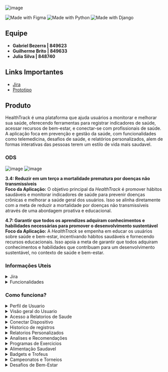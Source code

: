 ![image](https://github.com/user-attachments/assets/f9053d27-ecd2-4dd3-9f79-1669bc25b41b)

![Made with Figma](https://img.shields.io/badge/Made%20with-Figma-red?style=for-the-badge&logo=figma)
![Made with Python](https://img.shields.io/badge/Made%20with-Python-blue?style=for-the-badge&logo=python)
![Made with Django](https://img.shields.io/badge/Made%20with-Django-green?style=for-the-badge&logo=django)

## Equipe
- **Gabriel Bezerra | 849623**
- **Guilherme Brito | 849633**
- **Julia Silva | 848740**

## Links Importantes
- [Jira](https://h3althtrack.atlassian.net/jira/software/projects/SCRUM/boards/1/backlog?atlOrigin=eyJpIjoiYTZjZDVmNjhhNWMzNDdjM2ExZjExNTk4NjZlYTQyMWQiLCJwIjoiaiJ9)
- [Prototipo](https://www.figma.com/proto/zbbe0pTWffGuHTzmPkv2yQ/HealthTrack?node-id=7-38&t=xrtzEAWwo6qF25I4-1&scaling=scale-down&content-scaling=fixed&page-id=0%3A1&starting-point-node-id=7%3A38)
## Produto

HealthTrack é uma plataforma que ajuda usuários a monitorar e melhorar sua saúde, oferecendo ferramentas para registrar indicadores de saúde, acessar recursos de bem-estar, e conectar-se com profissionais de saúde. A aplicação foca em prevenção e gestão da saúde, com funcionalidades como telemedicina, desafios de saúde, e relatórios personalizados, alem de formas interativas das pessoas terem um estilo de vida mais saudavel.</br>

### ODS
![image](https://github.com/user-attachments/assets/8ff68976-dfae-46b2-88c2-5abd232013ad)
![image](https://github.com/user-attachments/assets/6595b3ee-99fe-42c4-866d-8733ea73406c)

**3.4: Reduzir em um terço a mortalidade prematura por doenças não transmissíveis**</br>
**Foco da Aplicação:** O objetivo principal da *HealthTrack* é promover hábitos saudáveis e monitorar indicadores de saúde para prevenir doenças crônicas e melhorar a saúde geral dos usuários. Isso se alinha diretamente com a meta de reduzir a mortalidade por doenças não transmissíveis através de uma abordagem proativa e educacional.

**4.7: Garantir que todos os aprendizes adquiram conhecimentos e habilidades necessárias para promover o desenvolvimento sustentável**</br>
**Foco da Aplicação:** A *HealthTrack* se empenha em educar os usuários sobre saúde e bem-estar, incentivando hábitos saudáveis e fornecendo recursos educacionais. Isso apoia a meta de garantir que todos adquiram conhecimentos e habilidades que contribuam para um desenvolvimento sustentável, no contexto de saúde e bem-estar.

### Informações Uteis
<details>
  <summary>Jira</summary>
  
  **Backlog - Print**
  
  ![image](https://github.com/user-attachments/assets/aa149f5e-8439-47b7-9b61-561a179d440f)
  
  *Historias*
  
  ![image](https://github.com/user-attachments/assets/9d022245-cbdd-4252-b325-e3bf6cfbb13c)
  
  *Epicos*

</details>

<details>
<summary>Funcionalidades</summary>

- Integração com dispositivos wearable (como smartwatches) para coleta automática de dados de saúde.
- Permite que os usuários registrem manualmente indicadores como pressão arterial, níveis de glicose, peso, e atividade física.
- Exibe o histórico dos indicadores em forma de gráficos, permitindo a análise de tendências ao longo do tempo
- Gera relatórios detalhados com base nos dados de saúde registrados, destacando tendências e áreas de atenção.
- Oferece sugestões personalizadas de bem-estar, como mudanças na dieta ou aumento de atividades físicas, com base nos dados registrados.
- Oferece planos de bem-estar personalizados, incluindo dietas, rotinas de exercícios, e práticas de mindfulness.
- Sistema de recompensas por completar desafios e metas de saúde, com badges ou pontos que podem ser trocados por benefícios.
- Permite compartilhar marcos de saúde e bem-estar em redes sociais como Instagram, Facebook, e Twitter.
- Controle total sobre quais dados são compartilhados com profissionais de saúde ou outros usuários.
</details>

### Como funciona?

<details>
<summary>Perfil de Usuario</summary>
O usuario pode ter acesso ao seu perfil, nele ficam exibidos suas badgets mais valiosas, quantidade de badgets e de trofeus totais, quantidade de pontos, e outras coisas
  
![ezgif com-animated-gif-maker (11)](https://github.com/user-attachments/assets/31949e8e-ee7a-42ef-b4ed-6ea776aab198)

</details>

<details>
<summary>Visão geral do Usuario</summary>
O usuario pode ver como está a sua situação em tempo real, como batimentos cardiacos, pressão arterial, km percorridos, passos dados, e outras informações uteis

![ezgif com-animated-gif-maker](https://github.com/user-attachments/assets/74bef170-8d00-4991-ab47-2530c49f8723)

</details>

<details>
<summary>Acesso a Relatorios de Saude</summary>
O usuario pode ver relatorios que são gerados todos os dias, que mostram a media dos batimentos cardiacos, media de pressão arterial, km percorridos no dia, passos dados, litros de agua bebidos, horas de sono, e entre outros, o usuario poderia controlar o intervalo que um relatorio é criado, sendo 1 dia o tempo minimo, e o tempo maximo sendo 1 mês.

![ezgif com-animated-gif-maker (1)](https://github.com/user-attachments/assets/533392d1-c8bc-4501-bb3f-d3bd08d1ef24)

</details>

<details>
<summary>Conectar Dispositivo</summary>
O usuario pode conectar algum dispositivo weable proximo, para poder pegar os dados com mais precisão.

![ezgif com-animated-gif-maker (2)](https://github.com/user-attachments/assets/1fbc3db0-7159-44d4-9ac9-fad49226f997)

</details>

<details>
<summary>Historico de registros</summary>
O usuario pode ver toda vez que os dados tiveram algum tipo de alteração que mude bastante os dados

![ezgif com-animated-gif-maker (3)](https://github.com/user-attachments/assets/cc760d4e-5e5d-4e17-8741-6a09d94d9e23)

</details>

<details>
<summary>Relatorios Personalizados</summary>
O usuario pode requisitar relatorios personalizados, que podem ser feitos a qualquer momento, esses relatorios guardam todas as informações que um relatorio normal guarda, a unica diferença é que esses podem ser feitos a qualquer momento, sempre que o usuario achar que está com algum problema, ele pode fazer um relatorio personalizado para poder ver como está a sua situação, e talvez ir atrás de algum especialista.

![ezgif com-animated-gif-maker (4)](https://github.com/user-attachments/assets/366fb960-e2e2-458d-bb91-bbba5df544c4)

</details>

<details>
<summary>Analises e Recomendações</summary>
O usuario pode ver uma analise de como está a sua saude, e algumas recomendações com relação a saude da pessoa, e da condição que ela se encontra no momento, essas analises e recomendações podem ser compartilhadas nas redes sociais, como whatsapp e entre outras.

![ezgif com-animated-gif-maker (5)](https://github.com/user-attachments/assets/a0ca0d24-e3cf-4985-b82a-6cf028839613)

</details>

<details>
<summary>Programas de Exercicios</summary>
O usuario pode ver uma serie de programas de exercicios, para trabalhar diferentes partes do corpo, esses programas trabalhariam com a ideia de fazer circuitos de exercicios, focando em areas especificas do corpo, eles iriam garantir pontos para as pessoas, quando completados.

![ezgif com-animated-gif-maker (6)](https://github.com/user-attachments/assets/45806fa0-75dc-4d5f-9f24-f25fd6564b19)

</details>

<details>
<summary>Alimentação Saudavel</summary>
O usuario pode ver algumas dicas de dietas saudaveis, alem de pequenos desafios envolvendo beber agua, para motivar o usuario a consumir alimentos saudaveis, e beber bastante agua.

![ezgif com-animated-gif-maker (7)](https://github.com/user-attachments/assets/b79f6fb8-dbc1-47cf-bed8-466a87605589)

</details>

<details>
<summary>Badgets e Trofeus</summary>
O usuario pode ter acesso a diversas badgets e trofeus, ao completar diferentes atividades, algumas requerem que você cumpra missões, outras que você participe de desafios, e outras que você participe e vença algum campeonato, isso serve para motivar as pessoas a ficarem nesse ciclo de fazer essas atividades, em troca de ganhar emblemas bonitinhos que elas podem colocar no seu perfil, ou se exibir online para outras pessoas.

![ezgif com-animated-gif-maker (8)](https://github.com/user-attachments/assets/28044bc7-c04e-41d9-b8d5-5cfcbbe7db29)

</details>

<details>
<summary>Campeonatos e Torneios</summary>
O usuario pode participar de campeonatos ou torneios que são criados pelos proprios membros da comunidade, pode ser desde corridas, levantamento de peso, ou qualquer outro tipo de competição nessa ideia.

![ezgif com-animated-gif-maker (9)](https://github.com/user-attachments/assets/cfd5e598-678b-41e6-8981-5dc0683e51e3)

</details>

<details>
<summary>Desafios de Bem-Estar</summary>
O usuario pode ter acesso a alguns desafios de bem-estar, que focam tanto no bem-estar fisico, como mental, o mesmo oferece desafios como meditar, dormir, correr, coisas mais focadas em tanto melhorar o bem-estar fisico como o mental.

![ezgif com-animated-gif-maker (10)](https://github.com/user-attachments/assets/bb5fe30c-417a-4a73-9f59-b2afaf3d8204)

</details>
